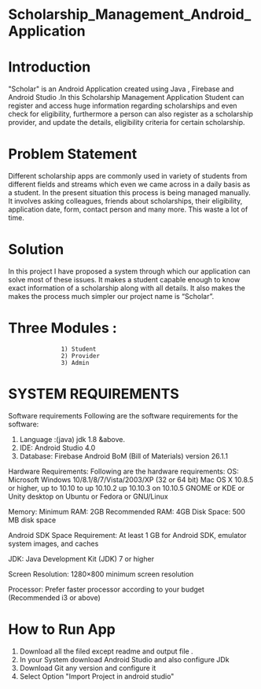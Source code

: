 # Scholarship_Management_Android_Application

# Introduction

"Scholar" is an Android Application created using Java , Firebase and Android Studio .In this Scholarship Management Application Student can register and access huge information regarding scholarships and even check for eligibility, furthermore a person can also register as a scholarship provider, and update the details, eligibility criteria for certain scholarship.

# Problem Statement 

 Different scholarship apps are commonly used in variety of students from different fields and streams which even we came across in a daily basis as a student. 
 In the present situation this process is being managed manually. It involves asking colleagues, friends about scholarships, their eligibility, application date, form, contact    person and many more. This waste a lot of time.
 
 # Solution 
 
 In this project I have proposed a system through which our application can solve most of these issues. It makes a student capable enough to know exact information of a scholarship along with all details. It also makes the makes the process much simpler our project name is “Scholar”. 
 
 # Three Modules  : 
                   1) Student 
                   2) Provider
                   3) Admin

# SYSTEM REQUIREMENTS 

Software requirements 
Following are the software requirements for the software: 
1.	Language :(java) jdk 1.8 &above.
2.	IDE: Android Studio 4.0
3.	Database: Firebase Android BoM (Bill of Materials) version 26.1.1

Hardware Requirements: 
Following are the hardware requirements: 
OS: Microsoft Windows 10/8.1/8/7/Vista/2003/XP (32 or 64 bit)
        Mac OS X 10.8.5 or higher, up to 10.10 to up 10.10.2 up 10.10.3 on 10.10.5
        GNOME or KDE or Unity desktop on Ubuntu or Fedora or GNU/Linux 

Memory: Minimum RAM: 2GB
	    Recommended RAM: 4GB
	    Disk Space: 500 MB disk space

Android SDK Space Requirement:   At least 1 GB for Android SDK, emulator system images, and caches

JDK:  Java Development Kit (JDK) 7 or higher

Screen Resolution: 1280×800 minimum screen resolution

Processor: Prefer faster processor according to your budget (Recommended i3 or above)

# How to Run App 

1. Download  all the filed except readme and output file .
2. In your System download Android Studio and also configure JDk 
3. Download Git any version and configure it
4. Select Option "Import Project in android studio"

